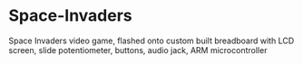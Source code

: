 # Space-Invaders

Space Invaders video game, flashed onto custom built breadboard with LCD screen, slide potentiometer, buttons, audio jack, ARM microcontroller
